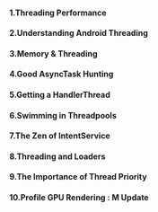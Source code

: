 #### 1.Threading Performance



#### 2.Understanding Android Threading




#### 3.Memory & Threading


#### 4.Good AsyncTask Hunting



#### 5.Getting a HandlerThread



#### 6.Swimming in Threadpools



#### 7.The Zen of IntentService



#### 8.Threading and Loaders


#### 9.The Importance of Thread Priority


#### 10.Profile GPU Rendering : M Update
